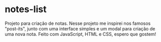 # notes-list
Projeto para criação de notas. Nesse projeto me inspirei nos famosos "post-its", junto com uma interface simples e um modal para criação de uma nova nota. Feito com JavaScript, HTML e CSS, espero que gostem!
